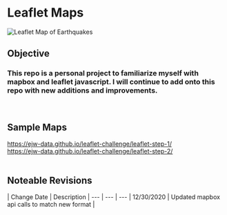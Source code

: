 # Leaflet Maps
![Leaflet Map of Earthquakes](https://github.com/ejw-data/[leaflet-challenge]/blob/master/config/images/map1.JPG?raw=true)
<br>
## Objective
### This repo is a personal project to familiarize myself with mapbox and leaflet javascript.  I will continue to add onto this repo with new additions and improvements. 
<br>

## Sample Maps
https://ejw-data.github.io/leaflet-challenge/leaflet-step-1/<br>
https://ejw-data.github.io/leaflet-challenge/leaflet-step-2/
<br>
<br>
## Noteable Revisions
| Change Date | Description |
--- | --- | ---
| 12/30/2020 | Updated mapbox api calls to match new format |

<br>
<br>

